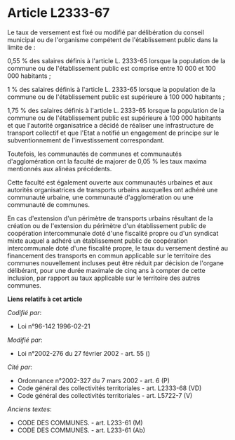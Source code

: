 # Article L2333-67

Le taux de versement est fixé ou modifié par délibération du conseil municipal ou de l'organisme compétent de l'établissement
public dans la limite de :

0,55 % des salaires définis à l'article L. 2333-65 lorsque la population de la commune ou de l'établissement public est
comprise entre 10 000 et 100 000 habitants ;

1 % des salaires définis à l'article L. 2333-65 lorsque la population de la commune ou de l'établissement public est
supérieure à 100 000 habitants ;

1,75 % des salaires définis à l'article L. 2333-65 lorsque la population de la commune ou de l'établissement public est
supérieure à 100 000 habitants et que l'autorité organisatrice a décidé de réaliser une infrastructure de transport collectif
et que l'Etat a notifié un engagement de principe sur le subventionnement de l'investissement correspondant.

Toutefois, les communautés de communes et communautés d'agglomération ont la faculté de majorer de 0,05 % les taux maxima
mentionnés aux alinéas précédents.

Cette faculté est également ouverte aux communautés urbaines et aux autorités organisatrices de transports urbains auxquelles
ont adhéré une communauté urbaine, une communauté d'agglomération ou une communauté de communes.

En cas d'extension d'un périmètre de transports urbains résultant de la création ou de l'extension du périmètre d'un
établissement public de coopération intercommunale doté d'une fiscalité propre ou d'un syndicat mixte auquel a adhéré un
établissement public de coopération intercommunale doté d'une fiscalité propre, le taux du versement destiné au financement
des transports en commun applicable sur le territoire des communes nouvellement incluses peut être réduit par décision de
l'organe délibérant, pour une durée maximale de cinq ans à compter de cette inclusion, par rapport au taux applicable sur le
territoire des autres communes.

**Liens relatifs à cet article**

_Codifié par_:

  - Loi n°96-142 1996-02-21

_Modifié par_:

  - Loi n°2002-276 du 27 février 2002 - art. 55 ()

_Cité par_:

  - Ordonnance n°2002-327 du 7 mars 2002 - art. 6 (P)
  - Code général des collectivités territoriales - art. L2333-68 (VD)
  - Code général des collectivités territoriales - art. L5722-7 (V)

_Anciens textes_:

  - CODE DES COMMUNES. - art. L233-61 (M)
  - CODE DES COMMUNES. - art. L233-61 (Ab)
